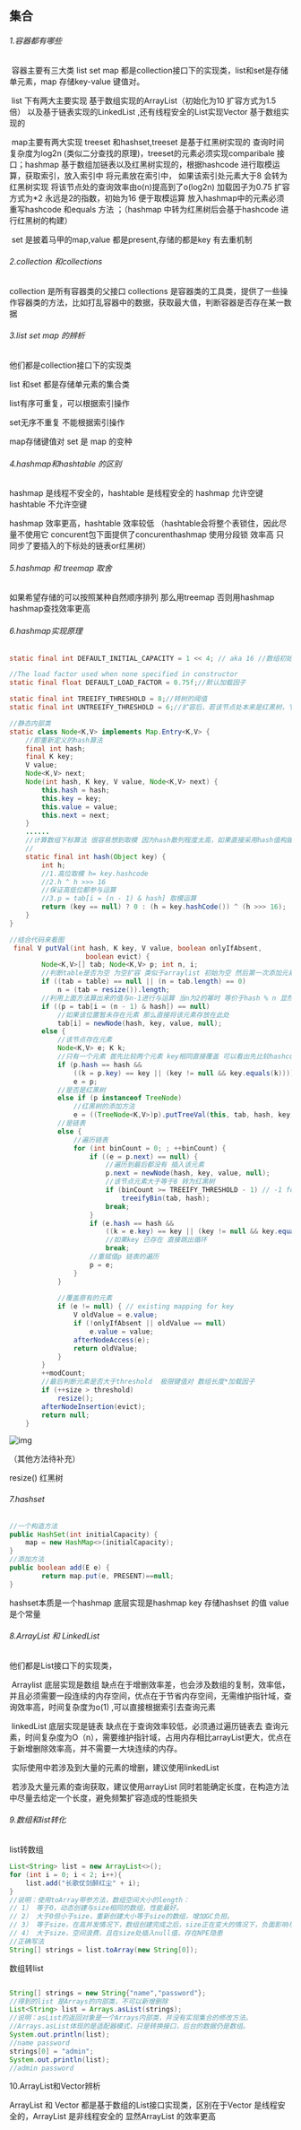 ## 												集合

###### 1.容器都有哪些

​		容器主要有三大类 list set map 都是collection接口下的实现类，list和set是存储单元素，map 存储key-value 键值对。

​		list 下有两大主要实现 基于数组实现的ArrayList（初始化为10 扩容方式为1.5倍） 以及基于链表实现的LinkedList ,还有线程安全的List实现Vector 基于数组实现的  

​		map主要有两大实现 treeset 和hashset,treeset 是基于红黑树实现的 查询时间复杂度为log2n (类似二分查找的原理)，treeset的元素必须实现comparibale 接口；hashmap 基于数组加链表以及红黑树实现的，根据hashcode 进行取模运算，获取索引，放入索引中 将元素放在索引中， 如果该索引处元素大于8 会转为红黑树实现 将该节点处的查询效率由o(n)提高到了o(log2n) 加载因子为0.75 扩容方式为*2 永远是2的指数，初始为16 便于取模运算 放入hashmap中的元素必须重写hashcode 和equals 方法 ；（hashmap 中转为红黑树后会基于hashcode 进行红黑树的构建）

​		set 是披着马甲的map,value 都是present,存储的都是key 有去重机制

###### 2.collection 和collections 

collection 是所有容器类的父接口 collections 是容器类的工具类，提供了一些操作容器类的方法，比如打乱容器中的数据，获取最大值，判断容器是否存在某一数据

###### 3.list set map 的辨析

他们都是collection接口下的实现类

list 和set 都是存储单元素的集合类

list有序可重复，可以根据索引操作 

set无序不重复  不能根据索引操作

map存储键值对 set 是 map 的变种

###### 4.hashmap和hashtable 的区别

hashmap 是线程不安全的，hashtable 是线程安全的 hashmap 允许空键 hashtable 不允许空键

hashmap 效率更高，hashtable 效率较低 （hashtable会将整个表锁住，因此尽量不使用它 concurent包下面提供了concurenthashmap 使用分段锁 效率高 只同步了要插入的下标处的链表or红黑树）

###### 5.hashmap 和 treemap 取舍

如果希望存储的可以按照某种自然顺序排列 那么用treemap 否则用hashmap hashmap查找效率更高

###### 6.hashmap实现原理

```java
static final int DEFAULT_INITIAL_CAPACITY = 1 << 4; // aka 16 //数组初始值为16
```

```java
//The load factor used when none specified in constructor
static final float DEFAULT_LOAD_FACTOR = 0.75f;//默认加载因子
```

```java
static final int TREEIFY_THRESHOLD = 8;//转树的阈值
static final int UNTREEIFY_THRESHOLD = 6;//扩容后，若该节点处本来是红黑树，节点数目小于6 重新转为链表
```

```java
//静态内部类
static class Node<K,V> implements Map.Entry<K,V> {    
   	//即重新定义的hash算法
    final int hash;    
    final K key;    
    V value;    
    Node<K,V> next;   
    Node(int hash, K key, V value, Node<K,V> next) {        
        this.hash = hash;        
        this.key = key;       
        this.value = value;       
        this.next = next;   
    }    
    ......
    //计算数组下标算法 很容易想到取模 因为hash散列程度太高，如果直接采用hash值构建数组太占用空间
    //
    static final int hash(Object key) {
        int h;
        //1.高位取模 h= key.hashcode
        //2.h ^ h >>> 16
        //保证高低位都参与运算
        //3.p = tab[i = (n - 1) & hash] 取模运算
        return (key == null) ? 0 : (h = key.hashCode()) ^ (h >>> 16);
    }
}
```

```java
//结合代码来看图
 final V putVal(int hash, K key, V value, boolean onlyIfAbsent,
                   boolean evict) {
        Node<K,V>[] tab; Node<K,V> p; int n, i;
     	//判断table是否为空 为空扩容 类似于arraylist 初始为空 然后第一次添加元素扩容为10
        if ((tab = table) == null || (n = tab.length) == 0)
            n = (tab = resize()).length;
     	//利用上面方法算出来的值与n-1进行与运算 当n为2的幂时 等价于hash % n 显然位运算效率高于取模运算 
        if ((p = tab[i = (n - 1) & hash]) == null)
            //如果该位置暂未存在元素 那么直接将该元素存放在此处
            tab[i] = newNode(hash, key, value, null);
        else {
            //该节点存在元素
            Node<K,V> e; K k;
            //只有一个元素 首先比较两个元素 key相同直接覆盖 可以看出先比较hashcode,相同才会去调用equals方法
            if (p.hash == hash &&
                ((k = p.key) == key || (key != null && key.equals(k))))
                e = p;
            //是否是红黑树
            else if (p instanceof TreeNode)
                //红黑树的添加方法
                e = ((TreeNode<K,V>)p).putTreeVal(this, tab, hash, key, value);
            //是链表
            else {
                //遍历链表
                for (int binCount = 0; ; ++binCount) {
                    if ((e = p.next) == null) {
                        //遍历到最后都没有 插入该元素
                        p.next = newNode(hash, key, value, null);
                        //该节点元素大于等于8 转为红黑树
                        if (binCount >= TREEIFY_THRESHOLD - 1) // -1 for 1st
                            treeifyBin(tab, hash);
                        break;
                    }
                    if (e.hash == hash &&
                        ((k = e.key) == key || (key != null && key.equals(k))))
                        //如果key 已存在 直接跳出循环
                        break;
                    //重赋值p 链表的遍历
                    p = e;
                }
            }
            
            //覆盖原有的元素
            if (e != null) { // existing mapping for key
                V oldValue = e.value;
                if (!onlyIfAbsent || oldValue == null)
                    e.value = value;
                afterNodeAccess(e);
                return oldValue;
            }
        }
        ++modCount;
     	//最后判断元素是否大于threshold  极限键值对 数组长度*加载因子		
        if (++size > threshold)
            resize();
        afterNodeInsertion(evict);
        return null;
    }
```

 ![img](https://pic3.zhimg.com/58e67eae921e4b431782c07444af824e_b.png) 

（其他方法待补充）

resize() 红黑树

###### 7.hashset

```java
//一个构造方法
public HashSet(int initialCapacity) {    
    map = new HashMap<>(initialCapacity);
}
//添加方法
public boolean add(E e) {
        return map.put(e, PRESENT)==null;
}

```

hashset本质是一个hashmap 底层实现是hashmap key 存储hashset 的值 value是个常量

###### 8.ArrayList 和 LinkedList

他们都是List接口下的实现类，

​		Arraylist 底层实现是数组  缺点在于增删效率差，也会涉及数组的复制，效率低，并且必须需要一段连续的内存空间，优点在于节省内存空间，无需维护指针域，查询效率高，时间复杂度为o(1) ,可以直接根据索引去查询元素

​		linkedList 底层实现是链表  缺点在于查询效率较低，必须通过遍历链表去 查询元素，时间复杂度为O（n），需要维护指针域，占用内存相比arrayList更大，优点在于新增删除效率高，并不需要一大块连续的内存。

​		实际使用中若涉及到大量的元素的增删，建议使用linkedList 

​		若涉及大量元素的查询获取，建议使用arrayList 同时若能确定长度，在构造方法中尽量去给定一个长度，避免频繁扩容造成的性能损失

###### 9.数组和list转化

list转数组

```java
List<String> list = new ArrayList<>();
for (int i = 0; i < 2; i++){    
    list.add("长歌仗剑醉红尘" + i);                      
}
//说明：使用toArray带参方法，数组空间大小的length：
// 1） 等于0，动态创建与size相同的数组，性能最好。
// 2） 大于0但小于size，重新创建大小等于size的数组，增加GC负担。
// 3） 等于size，在高并发情况下，数组创建完成之后，size正在变大的情况下，负面影响与上相同。
// 4） 大于size，空间浪费，且在size处插入null值，存在NPE隐患
//正确写法
String[] strings = list.toArray(new String[0]);
```

数组转list

```java

String[] strings = new String{"name","password"};
//得到的list 是Arrays的内部类，不可以新增删除
List<String> list = Arrays.asList(strings);
//说明：asList的返回对象是一个Arrays内部类，并没有实现集合的修改方法。
//Arrays.asList体现的是适配器模式，只是转换接口，后台的数据仍是数组。
System.out.println(list);
//name password
strings[0] = "admin";
System.out.println(list);
//admin password
```

10.ArrayList和Vector辨析

ArrayList 和 Vector 都是基于数组的List接口实现类，区别在于Vector 是线程安全的，ArrayList 是非线程安全的 显然ArrayList 的效率更高